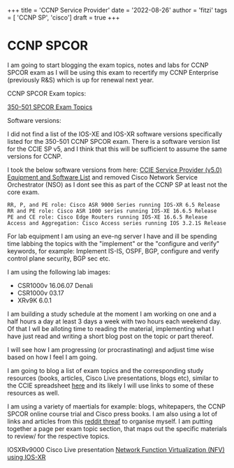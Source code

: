 +++
title = 'CCNP Service Provider'
date = '2022-08-26'
author = 'fitzi'
tags = [ 'CCNP SP', 'cisco']
draft = true
+++

# CCNP SPCOR

I am going to start blogging the exam topics, notes and labs for CCNP SPCOR exam as I will be using this exam to 
recertify my CCNP Enterprise (previously R&S) which is up for renewal next year.

CCNP SPCOR Exam topics:

[350-501 SPCOR Exam Topics](https://learningnetwork.cisco.com/s/spcor-exam-topics)

Software versions:

I did not find a list of the IOS-XE and IOS-XR software versions specifically listed for
the 350-501 CCNP SPCOR exam.  There is a software version list for the CCIE SP v5, and I
think that this will be sufficient to assume the same versions for CCNP.

I took the below software versions from here: [CCIE Service Provider (v5.0) Equipment and Software List](https://learningnetwork.cisco.com/s/article/ccie-service-provider-v5-0-equipment-and-software-list)
and removed Cisco Network Service Orchestrator (NSO) as I dont see this as part of the CCNP SP at least not the core exam.

```
RR, P, and PE role: Cisco ASR 9000 Series running IOS-XR 6.5 Release
RR and PE role: Cisco ASR 1000 series running IOS-XE 16.6.5 Release
PE and CE role: Cisco Edge Routers running IOS-XE 16.6.5 Release
Access and Aggregation: Cisco Access series running IOS 3.2.1S Release
```

For lab equipment I am using an eve-ng server I have and ill be spending time labbing the topics with the 
"implement" or the "configure and verify" keywords, for example: Implement IS-IS, OSPF, BGP, configure and verify 
control plane security, BGP sec etc.


I am using the following lab images:
- CSR1000v 16.06.07 Denali
- CSR1000v 03.17
- XRv9K 6.0.1

I am building a study schedule at the moment I am working on one and a half hours a day at least 3 days a week with two hours each
weekend day.  Of that I wll be alloting time to reading the material, implementing what I have just read and writing a short blog
post on the topic or part thereof.

I will see how I am progressing (or procrastinating) and adjust time wise based on how I feel I am going.

I am going to blog a list of exam topics and the corresponding study resources (books, articles, Cisco Live 
presentations, blogs etc), similar to the CCIE spreadsheet [here](https://www.cisco.com/c/dam/en_us/training-events/le31/le46/cln/marketing/learning-matrix/CCIE-Service-Provider-v5-Learning-Matrix.xlsx)
and its likely I will use links to some of these resources as well.

I am using a variety of maertials for example: blogs, whitepapers, the CCNP SPCOR online course trial and Cisco press books.
  I am also using a lot of links and articles from this [reddit threaf](https://www.reddit.com/r/ccnp/comments/nohfj4/spcor_and_spri_study_materials_superthread/)
 to organise myself.  I am putting together a page per exam topic section, that maps out the specific materials to review/ for the respective topics.



IOSXRv9000 Cisco Live presentation
[Network Function Virtualization
(NFV) using IOS-XR](https://www.ciscolive.com/c/dam/r/ciscolive/emea/docs/2019/pdf/BRKSPG-2724.pdf)